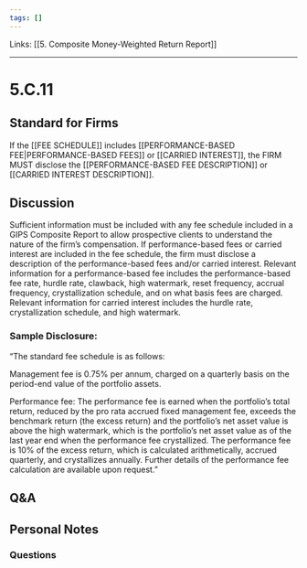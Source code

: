 ```yaml
---
tags: []
---
```

Links: [[5. Composite Money-Weighted Return Report]]
___
# 5.C.11
## Standard for Firms
If the [[FEE SCHEDULE]] includes [[PERFORMANCE-BASED FEE|PERFORMANCE-BASED FEES]] or [[CARRIED INTEREST]], the FIRM MUST disclose the [[PERFORMANCE-BASED FEE DESCRIPTION]] or [[CARRIED INTEREST DESCRIPTION]].
## Discussion
Sufficient information must be included with any fee schedule included in a GIPS Composite Report to allow prospective clients to understand the nature of the firm’s compensation. If performance-based fees or carried interest are included in the fee schedule, the firm must disclose a description of the performance-based fees and/or carried interest. Relevant information for a performance-based fee includes the performance-based fee rate, hurdle rate, clawback, high watermark, reset frequency, accrual frequency, crystallization schedule, and on what basis fees are charged. Relevant information for carried interest includes the hurdle rate, crystallization schedule, and high watermark.
### Sample Disclosure:
“The standard fee schedule is as follows:

Management fee is 0.75% per annum, charged on a quarterly basis on the period-end value of the portfolio assets.

Performance fee:
The performance fee is earned when the portfolio’s total return, reduced by the pro rata accrued fixed management fee, exceeds the benchmark return (the excess return) and the portfolio’s net asset value is above the high watermark, which is the portfolio’s net asset value as of the last year end when the performance fee crystallized. The performance fee is 10% of the excess return, which is calculated arithmetically, accrued quarterly, and crystallizes annually. Further details of the performance fee calculation are available upon request.”
## Q&A

## Personal Notes

### Questions
